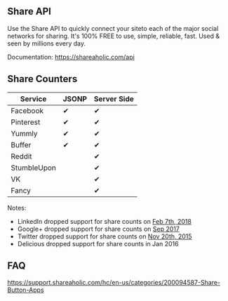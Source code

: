 Share API
---

Use the Share API to quickly connect your siteto each of the major social networks for sharing. It's 100% FREE to use, simple, reliable, fast. Used & seen by millions every day.

Documentation: https://shareaholic.com/api


Share Counters
---

Service | JSONP | Server Side
--- | --- | ---
Facebook | ✔ | ✔
Pinterest | ✔ | ✔
Yummly | ✔ | ✔
Buffer |✔| ✔
Reddit |  | ✔
StumbleUpon |  | ✔
VK |  | ✔
Fancy |  | ✔

Notes:
* LinkedIn dropped support for share counts on [Feb 7th, 2018](https://developer.linkedin.com/blog/posts/2018/deprecating-the-inshare-counter)
* Google+ dropped support for share counts on [Sep 2017](https://plus.google.com/110610523830483756510/posts/Z1FfzduveUo)
* Twitter dropped support for share counts on [Nov 20th, 2015](https://blog.twitter.com/2015/hard-decisions-for-a-sustainable-platform)
* Delicious dropped support for share counts in Jan 2016

FAQ
---
https://support.shareaholic.com/hc/en-us/categories/200094587-Share-Button-Apps

